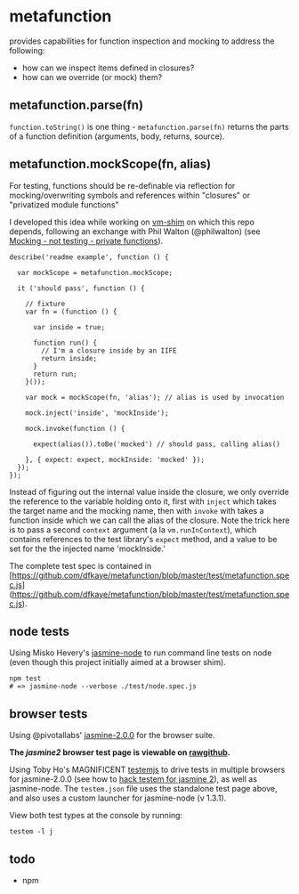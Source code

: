 metafunction
============

provides capabilities for function inspection and mocking to address the following:

+ how can we inspect items defined in closures?
+ how can we override (or mock) them?

metafunction.parse(fn)
----------------------

`function.toString()` is one thing - `metafunction.parse(fn)` returns the parts 
of a function definition (arguments, body, returns, source).

metafunction.mockScope(fn, alias)
---------------------------------

For testing, functions should be re-definable via reflection for mocking/overwriting 
symbols and references within "closures" or "privatized module functions"

I developed this idea while working on [vm-shim](https://github.com/dfkaye/vim-shim)
on which this repo depends, following an exchange with Phil Walton (@philwalton) 
(see [Mocking - not testing - private functions](https://gist.github.com/dfkaye/5987716)).  

    describe('readme example', function () {
    
      var mockScope = metafunction.mockScope;
      
      it ('should pass', function () {
      
        // fixture
        var fn = (function () {
          
          var inside = true;
          
          function run() {
            // I'm a closure inside by an IIFE
            return inside;
          }
          return run;
        }());
      
        var mock = mockScope(fn, 'alias'); // alias is used by invocation
        
        mock.inject('inside', 'mockInside');
        
        mock.invoke(function () {
        
          expect(alias()).toBe('mocked') // should pass, calling alias()
          
        }, { expect: expect, mockInside: 'mocked' });
      });
    });

Instead of figuring out the internal value inside the closure, we only override 
the reference to the variable holding onto it, first with `inject` which takes 
the target name and the mocking name, then with `invoke` with takes a function 
inside which we can call the alias of the closure.  Note the trick here is to 
pass a second `context` argument (a la `vm.runInContext`), which contains 
references to the test library's `expect` method, and a value to be set for the 
the injected name 'mockInside.'

The complete test spec is contained in 
[https://github.com/dfkaye/metafunction/blob/master/test/metafunction.spec.js]
(https://github.com/dfkaye/metafunction/blob/master/test/metafunction.spec.js).


node tests
----------

Using Misko Hevery's [jasmine-node](https://github.com/mhevery/jasmine-node) to 
run command line tests on node (even though this project initially aimed at a 
browser shim).

    npm test
    # => jasmine-node --verbose ./test/node.spec.js
    
browser tests
-------------

Using @pivotallabs' 
<a href='http://jasmine.github.io/2.0/introduction.html'>jasmine-2.0.0</a> for 
the browser suite.

__The *jasmine2* browser test page is viewable on 
<a href='//rawgithub.com/dfkaye/metafunction/master/test/browser-suite.html' 
   target='_new' title='opens in new tab or window'>rawgithub</a>.__
  
Using Toby Ho's MAGNIFICENT [testemjs](https://github.com/airportyh/testem) to 
drive tests in multiple browsers for jasmine-2.0.0 (see how to 
[hack testem for jasmine 2](https://github.com/dfkaye/testem-jasmine2)), as well 
as jasmine-node.  The `testem.json` file uses the standalone test page above, 
and also uses a custom launcher for jasmine-node (v 1.3.1).

View both test types at the console by running:

    testem -l j
    
    
todo
----

+ npm
